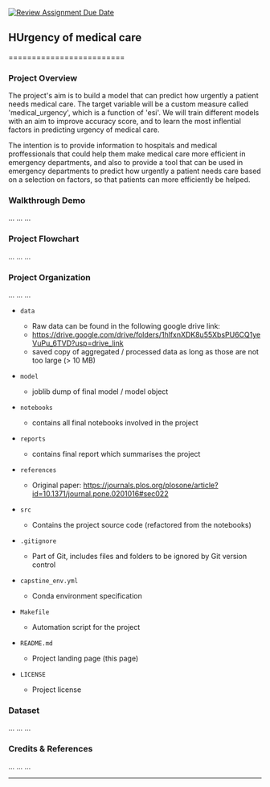 [![Review Assignment Due Date](https://classroom.github.com/assets/deadline-readme-button-24ddc0f5d75046c5622901739e7c5dd533143b0c8e959d652212380cedb1ea36.svg)](https://classroom.github.com/a/0GBBWOiF)
## HUrgency of medical care
=========================

### Project Overview

The project's aim is to build a model that can predict how urgently a patient needs medical care. The target variable will be a custom measure called 'medical_urgency', which is a function of 'esi'. We will train different models with an aim to improve accuracy score, and to learn the most inflential factors in predicting urgency of medical care. 

The intention is to provide information to hospitals and medical proffessionals that could help them make medical care more efficient in emergency departments, and also to provide a tool that can be used in emergency departments to predict how urgently a patient needs care based on a selection on factors, so that patients can more efficiently be helped. 

### Walkthrough Demo

...
...
...

### Project Flowchart

...
...
...

### Project Organization

...
...
...

* `data` 
    - Raw data can be found in the following google drive link: 
    - https://drive.google.com/drive/folders/1hlfxnXDK8u55XbsPU6CQ1yeVuPu_6TVD?usp=drive_link
    - saved copy of aggregated / processed data as long as those are not too large (> 10 MB)

* `model`
    - joblib dump of final model / model object

* `notebooks`
    - contains all final notebooks involved in the project

* `reports`
    - contains final report which summarises the project

* `references`
    - Original paper: https://journals.plos.org/plosone/article?id=10.1371/journal.pone.0201016#sec022

* `src`
    - Contains the project source code (refactored from the notebooks)

* `.gitignore`
    - Part of Git, includes files and folders to be ignored by Git version control

* `capstine_env.yml`
    - Conda environment specification

* `Makefile`
    - Automation script for the project

* `README.md`
    - Project landing page (this page)

* `LICENSE`
    - Project license

### Dataset

...
...
...

### Credits & References

...
...
...

--------
